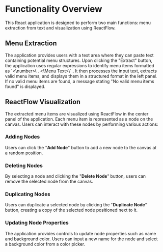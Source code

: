 <h1>Functionality Overview</h1>
This React application is designed to perform two main functions: menu extraction from text and visualization using ReactFlow.

<h2>Menu Extraction</h2>
The application provides users with a text area where they can paste text containing potential menu structures. Upon clicking the "Extract" button, the application uses regular expressions to identify menu items formatted as `<\number>\ . <\Menu Text>\` . It then processes the input text, extracts valid menu items, and displays them in a structured format in the left panel. If no valid menu items are found, a message stating "No valid menu items found" is displayed.

<h2>ReactFlow Visualization</h2>
The extracted menu items are visualized using ReactFlow in the center panel of the application. Each menu item is represented as a node on the canvas. Users can interact with these nodes by performing various actions:

### Adding Nodes
Users can click the "**Add Node**" button to add a new node to the canvas at a random position.

### Deleting Nodes
By selecting a node and clicking the "**Delete Node**" button, users can remove the selected node from the canvas.

### Duplicating Nodes
Users can duplicate a selected node by clicking the "**Duplicate Node**" button, creating a copy of the selected node positioned next to it.

### Updating Node Properties
The application provides controls to update node properties such as name and background color. Users can input a new name for the node and select a background color from a color picker.

